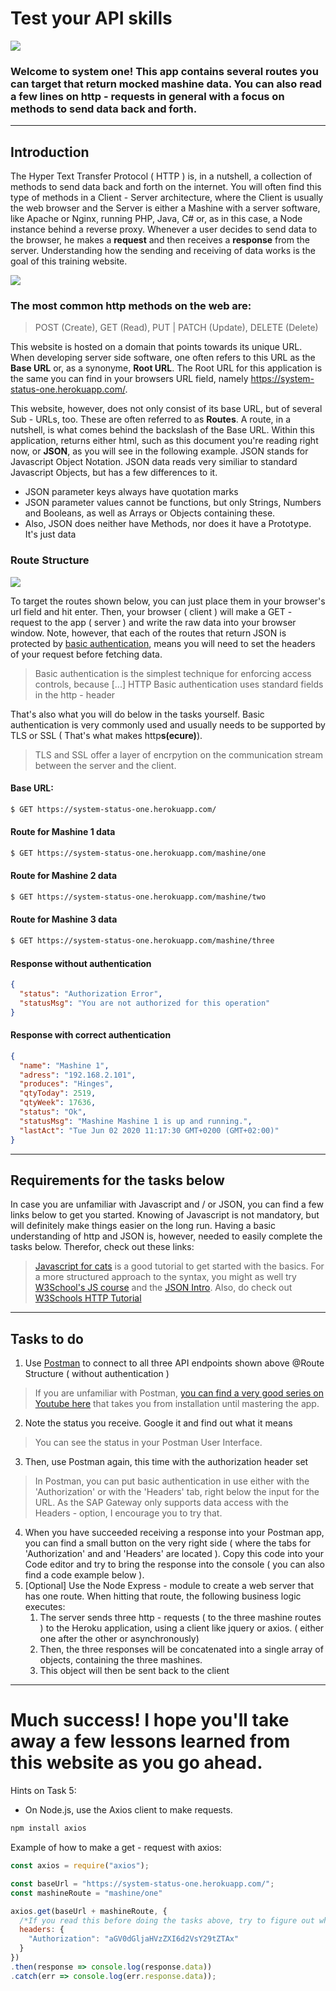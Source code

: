 <!-- body {font-family: 'Roboto', sans-serif;}
blockquote {background-color: #293133; color: #f2f2f2; padding: 4px; border-left-color: #293133;} blockquote a {color: #a2a2a2} -->
# Test your API skills
![](https://external-content.duckduckgo.com/iu/?u=https%3A%2F%2Faltametrics.com%2Fassets%2Fimages%2Fdevelopers%2Fapi-library-banner-670x200.png&f=1&nofb=1)

### Welcome to system one! This app contains several routes you can target that return mocked mashine data. You can also read a few lines on http - requests in general with a focus on methods to send data back and forth.

---

## Introduction

The Hyper Text Transfer Protocol ( HTTP ) is, in a nutshell, a collection of methods to send data back and forth on the internet. You will often find this type of methods in a Client - Server architecture, where the Client is usually the web browser and the Server is either a Mashine with a server software, like Apache or Nginx, running PHP, Java, C# or, as in this case, a Node instance behind a reverse proxy. Whenever a user decides to send data to the browser, he makes a **request** and then receives a **response** from the server. Understanding how the sending and receiving of data works is the goal of this training website. 

![](https://www.w3schools.com/whatis/img_ajax.gif)

### The most common http methods on the web are: 
> POST (Create), GET (Read), PUT | PATCH (Update), DELETE (Delete)

This website is hosted on a domain that points towards its unique URL. When developing server side software, one often refers to this URL as the **Base URL** or, as a synonyme, **Root URL**. The Root URL for this application is the same you can find in your browsers URL field, namely https://system-status-one.herokuapp.com/.

This website, however, does not only consist of its base URL, but of several Sub - URLs, too. These are often referred to as **Routes**. A route, in a nutshell, is what comes behind the backslash of the Base URL. Within this application, returns either html, such as this document you're reading right now, or **JSON**, as you will see in the following example. JSON stands for Javascript Object Notation. JSON data reads very similiar to standard Javascript Objects, but has a few differences to it. 

- JSON parameter keys always have quotation marks
- JSON parameter values cannot be functions, but only Strings, Numbers and Booleans, as well as Arrays or Objects containing these.
- Also, JSON does neither have Methods, nor does it have a Prototype. It's just data

### Route Structure

![](https://i0.wp.com/technotip.com/wp-content/uploads/nodejs/routes-node-server-request-response-technotip.png?resize=538%2C294&ssl=1)

To target the routes shown below, you can just place them in your browser's url field and hit enter. Then, your browser ( client ) will make a GET - request to the app ( server ) and write the raw data into your browser window. Note, however, that each of the routes that return JSON is protected by [basic authentication](https://en.wikipedia.org/wiki/Basic_access_authentication), means you will need to set the headers of your request before fetching data.

> Basic authentication is the simplest technique for enforcing access controls, because [...] HTTP Basic authentication uses standard fields in the http - header

That's also what you will do below in the tasks yourself. Basic authentication is very commonly used and usually needs to be supported by TLS or SSL ( That's what makes http**s(ecure)**). 

> TLS and SSL offer a layer of encrpytion on the communication stream between the server and the client.

#### Base URL:

```sh
$ GET https://system-status-one.herokuapp.com/
```

#### **Route for Mashine 1 data**
```sh
$ GET https://system-status-one.herokuapp.com/mashine/one
```

#### **Route for Mashine 2 data**
```sh
$ GET https://system-status-one.herokuapp.com/mashine/two
```

#### **Route for Mashine 3 data**
```sh
$ GET https://system-status-one.herokuapp.com/mashine/three
```

#### Response without authentication

```json
{
  "status": "Authorization Error",
  "statusMsg": "You are not authorized for this operation"
}
```

#### Response with correct authentication

```json
{
  "name": "Mashine 1",
  "adress": "192.168.2.101",
  "produces": "Hinges",
  "qtyToday": 2519,
  "qtyWeek": 17636,
  "status": "Ok",
  "statusMsg": "Mashine Mashine 1 is up and running.",
  "lastAct": "Tue Jun 02 2020 11:17:30 GMT+0200 (GMT+02:00)"
}
```

---

## Requirements for the tasks below

In case you are unfamiliar with Javascript and / or JSON, you can find a few links below to get you started. Knowing of Javascript is not mandatory, but will definitely make things easier on the long run. Having a basic understanding of http and JSON is, however, needed to easily complete the tasks below. Therefor, check out these links:

> [Javascript for cats](http://jsforcats.com/) is a good tutorial to get started with the basics. For a more structured approach to the syntax, you might as well try [W3School's JS course](https://www.w3schools.com/js/) and the [JSON Intro](https://www.w3schools.com/js/js_json_intro.asp). Also, do check out [W3Schools HTTP Tutorial](https://www.w3schools.com/whatis/whatis_http.asp)

---

## Tasks to do

1. Use [Postman](https://www.postman.com/) to connect to all three API endpoints shown above @Route Structure ( without authentication )

> If you are unfamiliar with Postman, [you can find a very good series on Youtube here](https://www.youtube.com/watch?v=juldrxDrSH0&list=PLhW3qG5bs-L-oT0GenwPLcJAPD_SiFK3C) that takes you from installation until mastering the app.

2. Note the status you receive. Google it and find out what it means

> You can see the status in your Postman User Interface.

3. Then, use Postman again, this time with the authorization header set

> In Postman, you can put basic authentication in use either with the 'Authorization' or with the 'Headers' tab, right below the input for the URL. As the SAP Gateway only supports data access with the Headers - option, I encourage you to try that.

4. When you have succeeded receiving a response into your Postman app, you can find a small button on the very right side ( where the tabs for 'Authorization' and and 'Headers' are located ). Copy this code into your Code editor and try to bring the response into the console ( you can also find a code example below ).
5. [Optional] Use the Node Express - module to create a web server that has one route. When hitting that route, the following business logic executes: 
   1. The server sends three http - requests ( to the three mashine routes ) to the Heroku application, using a client like jquery or axios. ( either one after the other or asynchronously)
   2. Then, the three responses will be concatenated into a single array of objects, containing the three mashines.
   3. This object will then be sent back to the client

---

# Much success! I hope you'll take away a few lessons learned from this website as you go ahead. 

Hints on Task 5: 

- On Node.js, use the Axios client to make requests.

```sh
npm install axios
```

Example of how to make a get - request with axios: 

```javascript
const axios = require("axios"); 

const baseUrl = "https://system-status-one.herokuapp.com/"; 
const mashineRoute = "mashine/one"

axios.get(baseUrl + mashineRoute, {
  /*If you read this before doing the tasks above, try to figure out where this Authorization string comes from. */
  headers: {
    "Authorization": "aGV0dGljaHVzZXI6d2VsY29tZTAx" 
  }
})
.then(response => console.log(response.data))
.catch(err => console.log(err.response.data));
```